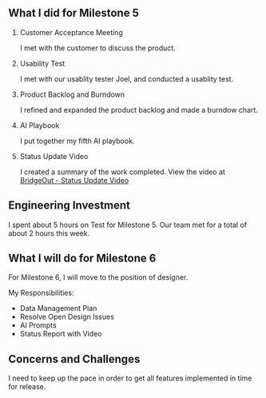 ## What I did for Milestone 5

1. Customer Acceptance Meeting

	I met with the customer to discuss the product.

2. Usability Test

	I met with our usablity tester Joel, and conducted a usablity test.

3. Product Backlog and Burndown

	I refined and expanded the product backlog and made a burndow chart.

3. AI Playbook

	I put together my fifth AI playbook.

4. Status Update Video
    
	I created a summary of the work completed. View the video at [BridgeOut - Status Update Video](https://drive.google.com/file/d/12Gfbp1Gy_LzgDoLObMA7Qe8RCskxPT65/view?usp=sharing)

## Engineering Investment

I spent about 5 hours on Test for Milestone 5.
Our team met for a total of about 2 hours this week.

## What I will do for Milestone 6

For Milestone 6, I will move to the position of designer.

My Responsibilities:
* Data Management Plan
* Resolve Open Design Issues
* AI Prompts
* Status Report with Video

## Concerns and Challenges

I need to keep up the pace in order to get all features implemented in time for release.